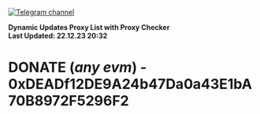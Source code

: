 [![Telegram channel](https://img.shields.io/endpoint?url=https://runkit.io/damiankrawczyk/telegram-badge/branches/master?url=https://t.me/n4z4v0d)](https://t.me/n4z4v0d) 

**Dynamic Updates Proxy List with Proxy Checker**  
**Last Updated: 22.12.23 20:32**

# DONATE (_any evm_) - 0xDEADf12DE9A24b47Da0a43E1bA70B8972F5296F2
